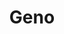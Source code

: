 ---
layout: project
weight: 3
title:  "Geno"
lang: fi
published: 2017
categories: music_video
category: Musiikkivideo
theme: mars
liftup: true
liftup_image:
  src: projects/geno_cover.jpg
  alt: "Lähikuva astronautista G-kestävyystestissä."
description: "Kuvasimme musiikkivideon Sisareen Geno-kappaleelle heidän albumin julkaisun yhteyteen."
tagline: "Avaruusteemainen musiikkivideo Sisareelle"
crew:
  director: "Otto Heikola"
  producer: "Valtteri Munkki"
  color: "Valtteri Munkki"
  editor: "Anniina Kauttonen"
media:
  video:
    title: "Musiikkivideo"
    vimeo: "https://player.vimeo.com/video/231214362"
---